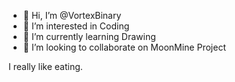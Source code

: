 - 👋 Hi, I’m @VortexBinary
- 👀 I’m interested in Coding
- 🌱 I’m currently learning Drawing 
- 💞️ I’m looking to collaborate on MoonMine Project

I really like eating.

<!---
VortexBinary/VortexBinary is a ✨ special ✨ repository because its `README.md` (this file) appears on your GitHub profile.
You can click the Preview link to take a look at your changes.
--->
